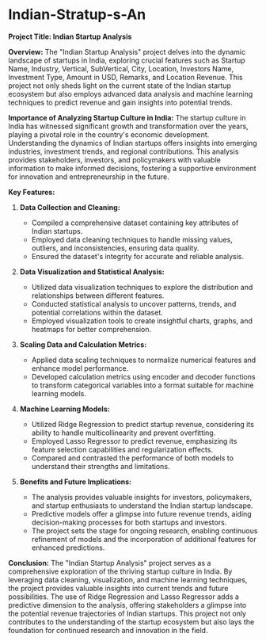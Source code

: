 # Indian-Stratup-s-An
**Project Title: Indian Startup Analysis**

**Overview:**
The "Indian Startup Analysis" project delves into the dynamic landscape of startups in India, exploring crucial features such as Startup Name, Industry, Vertical, SubVertical, City, Location, Investors Name, Investment Type, Amount in USD, Remarks, and Location Revenue. This project not only sheds light on the current state of the Indian startup ecosystem but also employs advanced data analysis and machine learning techniques to predict revenue and gain insights into potential trends.

**Importance of Analyzing Startup Culture in India:**
The startup culture in India has witnessed significant growth and transformation over the years, playing a pivotal role in the country's economic development. Understanding the dynamics of Indian startups offers insights into emerging industries, investment trends, and regional contributions. This analysis provides stakeholders, investors, and policymakers with valuable information to make informed decisions, fostering a supportive environment for innovation and entrepreneurship in the future.

**Key Features:**

1. **Data Collection and Cleaning:**
   - Compiled a comprehensive dataset containing key attributes of Indian startups.
   - Employed data cleaning techniques to handle missing values, outliers, and inconsistencies, ensuring data quality.
   - Ensured the dataset's integrity for accurate and reliable analysis.

2. **Data Visualization and Statistical Analysis:**
   - Utilized data visualization techniques to explore the distribution and relationships between different features.
   - Conducted statistical analysis to uncover patterns, trends, and potential correlations within the dataset.
   - Employed visualization tools to create insightful charts, graphs, and heatmaps for better comprehension.

3. **Scaling Data and Calculation Metrics:**
   - Applied data scaling techniques to normalize numerical features and enhance model performance.
   - Developed calculation metrics using encoder and decoder functions to transform categorical variables into a format suitable for machine learning models.

4. **Machine Learning Models:**
   - Utilized Ridge Regression to predict startup revenue, considering its ability to handle multicollinearity and prevent overfitting.
   - Employed Lasso Regressor to predict revenue, emphasizing its feature selection capabilities and regularization effects.
   - Compared and contrasted the performance of both models to understand their strengths and limitations.

5. **Benefits and Future Implications:**
   - The analysis provides valuable insights for investors, policymakers, and startup enthusiasts to understand the Indian startup landscape.
   - Predictive models offer a glimpse into future revenue trends, aiding decision-making processes for both startups and investors.
   - The project sets the stage for ongoing research, enabling continuous refinement of models and the incorporation of additional features for enhanced predictions.

**Conclusion:**
The "Indian Startup Analysis" project serves as a comprehensive exploration of the thriving startup culture in India. By leveraging data cleaning, visualization, and machine learning techniques, the project provides valuable insights into current trends and future possibilities. The use of Ridge Regression and Lasso Regressor adds a predictive dimension to the analysis, offering stakeholders a glimpse into the potential revenue trajectories of Indian startups. This project not only contributes to the understanding of the startup ecosystem but also lays the foundation for continued research and innovation in the field.
